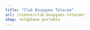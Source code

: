 ```yaml
---
title: "Club Bouygues Telecom"
url: /vienne/club-bouygues-telecom/
shop: téléphone portable
---
```

